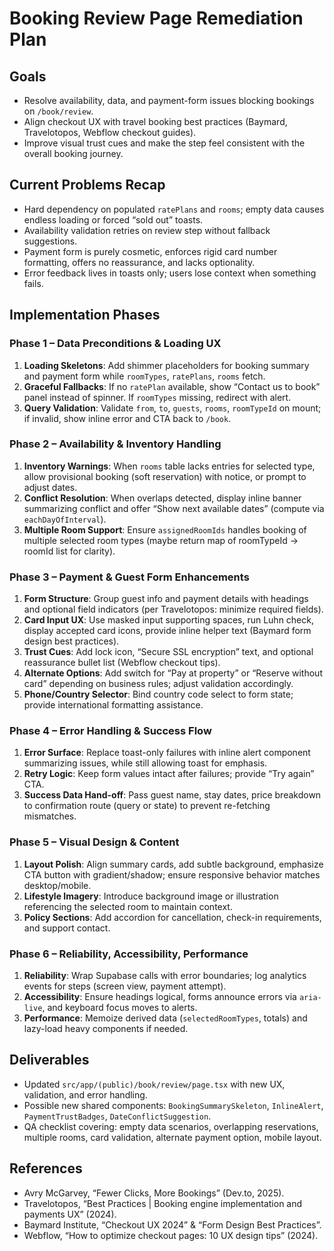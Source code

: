 # Booking Review Page Remediation Plan

## Goals
- Resolve availability, data, and payment-form issues blocking bookings on `/book/review`.
- Align checkout UX with travel booking best practices (Baymard, Travelotopos, Webflow checkout guides).
- Improve visual trust cues and make the step feel consistent with the overall booking journey.

## Current Problems Recap
- Hard dependency on populated `ratePlans` and `rooms`; empty data causes endless loading or forced “sold out” toasts.
- Availability validation retries on review step without fallback suggestions.
- Payment form is purely cosmetic, enforces rigid card number formatting, offers no reassurance, and lacks optionality.
- Error feedback lives in toasts only; users lose context when something fails.

## Implementation Phases

### Phase 1 – Data Preconditions & Loading UX
1. **Loading Skeletons**: Add shimmer placeholders for booking summary and payment form while `roomTypes`, `ratePlans`, `rooms` fetch.
2. **Graceful Fallbacks**: If no `ratePlan` available, show “Contact us to book” panel instead of spinner. If `roomTypes` missing, redirect with alert.
3. **Query Validation**: Validate `from`, `to`, `guests`, `rooms`, `roomTypeId` on mount; if invalid, show inline error and CTA back to `/book`.

### Phase 2 – Availability & Inventory Handling
1. **Inventory Warnings**: When `rooms` table lacks entries for selected type, allow provisional booking (soft reservation) with notice, or prompt to adjust dates.
2. **Conflict Resolution**: When overlaps detected, display inline banner summarizing conflict and offer “Show next available dates” (compute via `eachDayOfInterval`).
3. **Multiple Room Support**: Ensure `assignedRoomIds` handles booking of multiple selected room types (maybe return map of roomTypeId → roomId list for clarity).

### Phase 3 – Payment & Guest Form Enhancements
1. **Form Structure**: Group guest info and payment details with headings and optional field indicators (per Travelotopos: minimize required fields).
2. **Card Input UX**: Use masked input supporting spaces, run Luhn check, display accepted card icons, provide inline helper text (Baymard form design best practices).
3. **Trust Cues**: Add lock icon, “Secure SSL encryption” text, and optional reassurance bullet list (Webflow checkout tips).
4. **Alternate Options**: Add switch for “Pay at property” or “Reserve without card” depending on business rules; adjust validation accordingly.
5. **Phone/Country Selector**: Bind country code select to form state; provide international formatting assistance.

### Phase 4 – Error Handling & Success Flow
1. **Error Surface**: Replace toast-only failures with inline alert component summarizing issues, while still allowing toast for emphasis.
2. **Retry Logic**: Keep form values intact after failures; provide “Try again” CTA.
3. **Success Data Hand-off**: Pass guest name, stay dates, price breakdown to confirmation route (query or state) to prevent re-fetching mismatches.

### Phase 5 – Visual Design & Content
1. **Layout Polish**: Align summary cards, add subtle background, emphasize CTA button with gradient/shadow; ensure responsive behavior matches desktop/mobile.
2. **Lifestyle Imagery**: Introduce background image or illustration referencing the selected room to maintain context.
3. **Policy Sections**: Add accordion for cancellation, check-in requirements, and support contact.

### Phase 6 – Reliability, Accessibility, Performance
1. **Reliability**: Wrap Supabase calls with error boundaries; log analytics events for steps (screen view, payment attempt).
2. **Accessibility**: Ensure headings logical, forms announce errors via `aria-live`, and keyboard focus moves to alerts.
3. **Performance**: Memoize derived data (`selectedRoomTypes`, totals) and lazy-load heavy components if needed.

## Deliverables
- Updated `src/app/(public)/book/review/page.tsx` with new UX, validation, and error handling.
- Possible new shared components: `BookingSummarySkeleton`, `InlineAlert`, `PaymentTrustBadges`, `DateConflictSuggestion`.
- QA checklist covering: empty data scenarios, overlapping reservations, multiple rooms, card validation, alternate payment option, mobile layout.

## References
- Avry McGarvey, “Fewer Clicks, More Bookings” (Dev.to, 2025).
- Travelotopos, “Best Practices | Booking engine implementation and payments UX” (2024).
- Baymard Institute, “Checkout UX 2024” & “Form Design Best Practices”.
- Webflow, “How to optimize checkout pages: 10 UX design tips” (2024).
